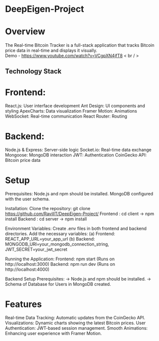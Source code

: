 # DeepEigen-Project
# Overview
The Real-time Bitcoin Tracker is a full-stack application that tracks Bitcoin price data in real-time and displays it visually. <br/>
Demo - https://www.youtube.com/watch?v=VCgpXN4jfT8 < br / >

## Technology Stack

# Frontend:
React.js: User interface development
Ant Design: UI components and styling
ApexCharts: Data visualization
Framer Motion: Animations
WebSocket: Real-time communication
React Router: Routing

# Backend:
Node.js & Express: Server-side logic
Socket.io: Real-time data exchange
Mongoose: MongoDB interaction
JWT: Authentication
CoinGecko API: Bitcoin price data

# Setup
Prerequisites:
Node.js and npm should be installed.
MongoDB configured with the user schema.

Installation:
Clone the repository: git clone https://github.com/RaviIIT/DeepEigen-Project/
Frontend : cd client -> npm install
Backend : cd server -> npm install

Environment Variables:
Create .env files in both frontend and backend directories.
Add the necessary variables:
(a) Frontend: REACT_APP_URL=your_app_url
(b) Backend: MONGODB_URI=your_mongodb_connection_string, JWT_SECRET=your_jwt_secret

Running the Application:
Frontend: npm start (Runs on http://localhost:3000)
Backend: npm run dev (Runs on http://localhost:4000)

Backend Setup
Prerequisites: 
-> Node.js and npm should be installed.
-> Schema of Database for Users in MongoDB created.

# Features
Real-time Data Tracking: Automatic updates from the CoinGecko API.
Visualizations: Dynamic charts showing the latest Bitcoin prices.
User Authentication: JWT-based session management.
Smooth Animations: Enhancing user experience with Framer Motion.
